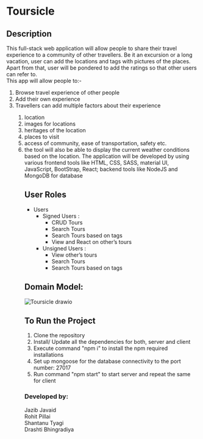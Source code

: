 # Toursicle 

## Description <br />
This full-stack web application will allow people to share their travel experience to a community of other travellers. Be it an excursion or a long vacation, user can add the locations and tags with pictures of the places. Apart from that, user will be pondered to add the ratings so that other users can refer to. <br />
This app will allow people to:- <br />
<ol> 
	<li>Browse travel experience of other people</li>
	<li>Add their own experience</li>
	<li>Travellers can add multiple factors about their experience</li>
	<ol>
		<li>location </li>
		<li>images for locations</li>
		<li>heritages of the location</li>
		<li>places to visit</li>
		<li> access of community, ease of transportation, safety etc.</li>
		<li>the tool will also be able to display the current weather conditions based on the location.
The application will be developed by using various frontend tools like HTML, CSS, SASS, material UI, JavaScript, BootStrap, React; backend tools like NodeJS and MongoDB for database</li>
	<ol>
</ol>

## User Roles <br />
- Users <br />
	- Signed Users : <br />
       	- CRUD Tours <br />
    	- Search Tours <br />
    	- Search Tours based on tags <br />
		- View and React on other’s tours <br />
    - Unsigned Users : <br />
    	- View other’s tours <br />
        - Search Tours <br />
    	- Search Tours based on tags <br />
 
## Domain Model: <br />
![Toursicle drawio](https://user-images.githubusercontent.com/113055786/202303872-b633ffda-1c8c-4ccf-ac00-a72eb9742329.png)

## To Run the Project
<ol>
	<li type="1">Clone the repository</li>
	<li>Install/ Update all the dependencies for both, server and client</li>
	<li>Execute command "npm i" to install the npm required installations</li>
	<li>Set up mongoose for the database connectivity to the port number: 27017</li>
	<li>Run command "npm start" to start server and repeat the same for client</li>
</ol>

### Developed by: <br />
Jazib Javaid <br />
Rohit Pillai <br />
Shantanu Tyagi <br />
Drashti Bhingradiya <br />
